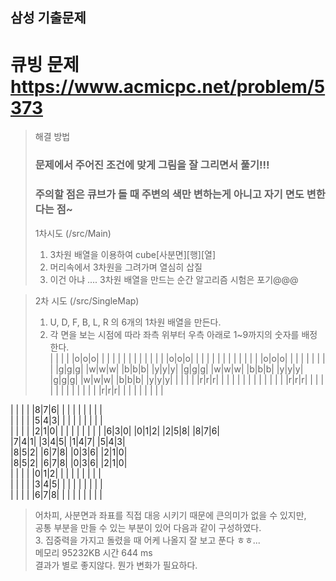 ## 삼성 기출문제

# 큐빙 문제 https://www.acmicpc.net/problem/5373

> 해결 방법
> ### 문제에서 주어진 조건에 맞게 그림을 잘 그리면서 풀기!!!
> ### 주의할 점은 큐브가 돌 때 주변의 색만 변하는게 아니고 자기 면도 변한다는 점~
> 
> 1차시도 (/src/Main)
> 1. 3차원 배열을 이용하여 cube[사분면][행][열]
> 2. 머리속에서 3차원을 그려가며 열심히 삽질
> 3. 이건 아냐 .... 3차원 배열을 만드는 순간 알고리즘 시험은 포기@@@

> 2차 시도 (/src/SingleMap)
> 1. U, D, F, B, L, R 의 6개의 1차원 배열을 만든다.
> 2. 각 면을 보는 시점에 따라 좌측 위부터 우측 아래로 1~9까지의 숫자를 배정한다.  
> | | | | |o|o|o| | | | | | | | |
> | | | | |o|o|o| | | | | | | | |
> | | | | |o|o|o| | | | | | | | |
> |g|g|g| |w|w|w| |b|b|b| |y|y|y|
> |g|g|g| |w|w|w| |b|b|b| |y|y|y|
> |g|g|g| |w|w|w| |b|b|b| |y|y|y|
> | | | | |r|r|r| | | | | | | | |
> | | | | |r|r|r| | | | | | | | |
> | | | | |r|r|r| | | | | | | | |  


| | | | |8|7|6| | | | | | | | |  
| | | | |5|4|3| | | | | | | | |  
| | | | |2|1|0| | | | | | | | | 
|6|3|0| |0|1|2| |2|5|8| |8|7|6|  
|7|4|1| |3|4|5| |1|4|7| |5|4|3|  
|8|5|2| |6|7|8| |0|3|6| |2|1|0|  
|8|5|2| |6|7|8| |0|3|6| |2|1|0|  
| | | | |0|1|2| | | | | | | | |  
| | | | |3|4|5| | | | | | | | |  
| | | | |6|7|8| | | | | | | | |  
> 어차피, 사분면과 좌표를 직접 대응 시키기 때문에 큰의미가 없을 수 있지만,  
> 공통 부분을 만들 수 있는 부분이 있어 다음과 같이 구성하였다.  
> 3. 집중력을 가지고 돌렸을 때 어케 나올지 잘 보고 푼다 ㅎㅎ...  
> 메모리 95232KB 시간 644 ms  
> 결과가 별로 좋지않다. 뭔가 변화가 필요하다.  
